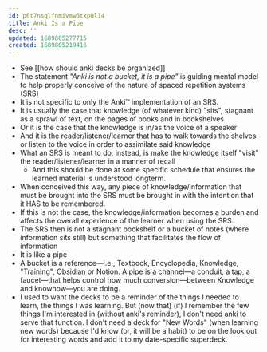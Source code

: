 ```yaml
---
id: p6t7nsqlfnmivmw6txp0l14
title: Anki Is a Pipe
desc: ''
updated: 1689805277715
created: 1689805219416
---
```


<ul>
	<li>See [[how should anki decks be organized]]
	<li>The statement <i>"Anki is not a bucket, it is a pipe"</i> is guiding mental model to help properly conceive of the nature of spaced repetition systems (SRS)</li>
	<li>It is not specific to only the Anki™ implementation of an SRS.</li>
	<li>It is usually the case that knowledge (of whatever kind) "sits", stagnant as a sprawl of text, on the pages of books and in bookshelves</li>
	<li>Or it is the case that the knowledge is in/as the voice of a speaker</li>
	<li>And it is the reader/listener/learner that has to walk towards the shelves or listen to the voice in order to assimilate said knowledge</li>
	<li>What an SRS is meant to do, instead, is make the knowledge itself "visit" the reader/listener/learner in a manner of recall</li>
		<ul style="margin-top:0; margin-bottom:0;">
			<li>And this should be done at some specific schedule that ensures the learned material is understood longterm.</li>
		</ul>
	<li>When conceived this way, any piece of knowledge/information that must be brought into the SRS must be brought in with the intention that it HAS to be remembered.</li>
	<li>If this is not the case, the knowledge/information becomes a burden and affects the overall experience of the learner when using the SRS.</li>
	<li>The SRS then is not a stagnant bookshelf or a bucket of notes (where information sits still) but something that facilitates the flow of information</li>
	<li>It is like a pipe</li>
	<li>A bucket is a reference—i.e., Textbook, Encyclopedia, Knowledge, "Training", <a href="">Obsidian</a> or Notion. A pipe is a channel—a conduit, a tap, a faucet—that helps control how much conversion—between Knowledge and knowhow—you are doing.</li>
	<li>I used to want the decks to be a reminder of the things I needed to learn, the things I was learning. But (now that) (if) I remember the few things I'm interested in (without anki's reminder), I don't need anki to serve that function. I don't need a deck for "New Words" (when learning new words) because I'd know (or, it will be a habit) to be on the look out for interesting words and add it to my date-specific superdeck.</li>
</ul>
